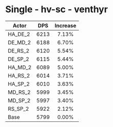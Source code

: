 # Single - hv-sc - venthyr
| Actor | DPS | Increase |
|---|:---:|:---:|
|HA_DE_2|6213|7.13%|
|DE_MD_2|6188|6.70%|
|DE_RS_2|6120|5.54%|
|DE_SP_2|6115|5.44%|
|HA_MD_2|6089|5.00%|
|HA_RS_2|6014|3.71%|
|HA_SP_2|6010|3.63%|
|MD_RS_2|5999|3.45%|
|MD_SP_2|5997|3.40%|
|RS_SP_2|5922|2.12%|
|Base|5799|0.00%|
